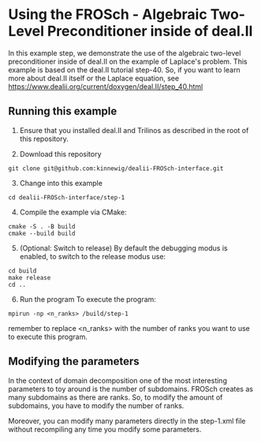# Using the FROSch - Algebraic Two-Level Preconditioner inside of deal.II
In this example step, we demonstrate the use of the algebraic two-level preconditioner inside of deal.II 
on the example of Laplace's problem.
This example is based on the deal.II tutorial step-40. So, if you want to learn more about deal.II itself
or the Laplace equation, see https://www.dealii.org/current/doxygen/deal.II/step_40.html

## Running this example
1. Ensure that you installed deal.II and Trilinos as described in the root of this repository.

2. Download this repository
```
git clone git@github.com:kinnewig/dealii-FROSch-interface.git
```

3. Change into this example
```
cd dealii-FROSch-interface/step-1
```

4. Compile the example via CMake:
```
cmake -S . -B build
cmake --build build
```

5. (Optional: Switch to release)
By default the debugging modus is enabled, to switch to the release modus use:
```
cd build
make release
cd ..
```

6. Run the program
To execute the program:
```
mpirun -np <n_ranks> /build/step-1
```
remember to replace <n_ranks> with the number of ranks you want to use to execute this program.

## Modifying the parameters
In the context of domain decomposition one of the most interesting parameters to toy around is 
the number of subdomains. FROSch creates as many subdomains as there are ranks. So, to modify the 
amount of subdomains, you have to modify the number of ranks.

Moreover, you can modify many parameters directly in the step-1.xml file without recompiling any 
time you modify some parameters.
